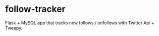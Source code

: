 # follow-tracker

Flask + MySQL app that tracks new follows / unfollows with Twitter Api + Tweepy.



